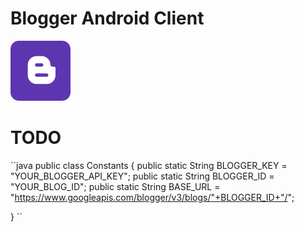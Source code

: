 # Blogger Android Client

![alt text](https://raw.githubusercontent.com/khnadeem/blogger_app_client/master/app/src/main/res/drawable/ic_launcher.png)

# TODO

``java
public class Constants {
    public static String BLOGGER_KEY = "YOUR_BLOGGER_API_KEY";
    public static String BLOGGER_ID = "YOUR_BLOG_ID";
    public static String BASE_URL = "https://www.googleapis.com/blogger/v3/blogs/"+BLOGGER_ID+"/";

}
``

